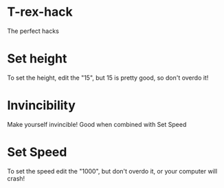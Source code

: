 # T-rex-hack
The perfect hacks

# Set height
To set the height, edit the "15", but 15 is pretty good, so don't overdo it!

# Invincibility
Make yourself invincible! Good when combined with Set Speed

# Set Speed
To set the speed edit the "1000", but don't overdo it, or your computer will crash!
